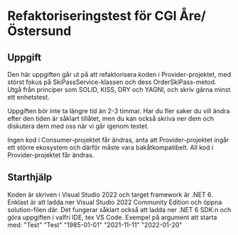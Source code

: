 # Refaktoriseringstest för CGI Åre/Östersund

## Uppgift

Den här uppgiften går ut på att refaktorisera koden i Provider-projektet, med störst fokus på SkiPassService-klassen och dess OrderSkiPass-metod.
Utgå från principer som SOLID, KISS, DRY och YAGNI, och skriv gärna minst ett enhetstest.

Uppgiften bör inte ta längre tid än 2-3 timmar. Har du fler saker du vill ändra efter den tiden är såklart tillåtet, men du kan också skriva ner dem och diskutera dem med oss när vi går igenom testet.

Ingen kod i Consumer-projektet får ändras, anta att Provider-projektet ingår ett större ekosystem och därför måste vara bakåtkompatibelt.
All kod i Provider-projektet får ändras.

## Starthjälp

Koden är skriven i Visual Studio 2022 och target framework är .NET 6.
Enklast är att ladda ner Visual Studio 2022 Community Edition och öppna solution-filen där.
Det fungerar såklart också att ladda ner .NET 6 SDK:n och göra uppgiften i valfri IDE, tex VS Code.
Exempel på argument att starta med: "Test" "Test" "1985-01-01" "2021-11-11" "2022-01-20"

